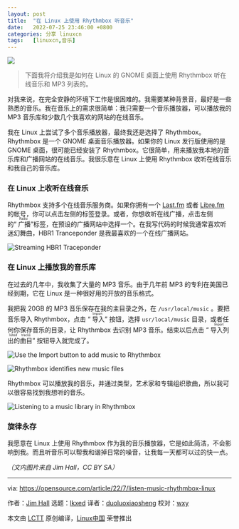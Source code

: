 ```yaml
---
layout: post
title:	"在 Linux 上使用 Rhythmbox 听音乐"
date:	2022-07-25 23:46:00 +0800 
categories:	分享 linuxcn 
tags:	[linuxcn,音乐]
---
```



![](/Asserts/Images//attachment/album/202207/25/234644f4rgrx1vrpgfk86n.jpg)



> 
> 下面我将介绍我是如何在 Linux 的 GNOME 桌面上使用 Rhythmbox 听在线音乐和 MP3 列表的。
> 
> 
> 


对我来说，在完全安静的环境下工作是很困难的。我需要某种背景音，最好是一些熟悉的音乐。我在音乐上的需求很简单：我只需要一个音乐播放器，可以播放我的 MP3 音乐库和少数几个我喜欢的网站的在线音乐。


我在 Linux 上尝试了多个音乐播放器，最终我还是选择了 Rhythmbox。 Rhythmbox 是一个 GNOME 桌面音乐播放器。如果你的 Linux 发行版使用的是 GNOME 桌面，很可能已经安装了 Rhythmbox。它很简单，用来播放我本地的音乐库和广播网站的在线音乐。我很乐意在 Linux 上使用 Rhythmbox 收听在线音乐和我自己的音乐库。


### 在 Linux 上收听在线音乐


Rhythmbox 支持多个在线音乐服务商。如果你拥有一个 [Last.fm](http://Last.fm) 或者 [Libre.fm](http://Libre.fm) 的帐号，你可以点击左侧的标签登录。或者，你想收听在线广播，点击左侧的“<ruby> 广播 <rt>  Radio </rt></ruby>”标签，在预设的广播网站中选择一个。在我写代码的时候我通常喜欢听迷幻舞曲，HBR1 Tranceponder 是我最喜欢的一个在线广播网站。


![Streaming HBR1 Traceponder](/Asserts/Images//attachment/album/202207/25/234651q8h87gngmhgzn46g.png)


### 在 Linux 上播放我的音乐库


在过去的几年中，我收集了大量的 MP3 音乐。由于几年前 MP3 的专利在美国已经到期，它在 Linux 是一种很好用的开放的音乐格式。


我把我 20GB 的 MP3 音乐保存在我的主目录之外，在 `/usr/local/music` 。要把音乐导入 Rhythmbox，点击 “<ruby> 导入 <rt>  Import </rt></ruby>” 按钮，选择 `usr/local/music` 目录，或者任何你保存音乐的目录，让 Rhythmbox 去识别 MP3 音乐。结束以后点击 “<ruby> 导入列出的曲目 <rt>  Import listed tracks </rt></ruby>” 按钮导入就完成了。


![Use the Import button to add music to Rhythmbox](/Asserts/Images//attachment/album/202207/25/234651s0b3p3d7zrkb3353.png)


![Rhythmbox identifies new music files](/Asserts/Images//attachment/album/202207/25/234652kajlc4wmmll0lljj.png)


Rhythmbox 可以播放我的音乐，并通过类型，艺术家和专辑组织歌曲，所以我可以很容易找到我想听的音乐。


![Listening to a music library in Rhythmbox](/Asserts/Images//attachment/album/202207/25/234652nfi4fzbj4caaq04r.png)


### 旋律永存


我愿意在 Linux 上使用 Rhythmbox 作为我的音乐播放器，它是如此简洁，不会影响到我。而且听音乐可以帮我和谐掉日常的噪音，让我每一天都可以过的快一点。


*（文内图片来自 Jim Hall，CC BY SA）*




---


via: <https://opensource.com/article/22/7/listen-music-rhythmbox-linux>


作者：[Jim Hall](https://opensource.com/users/jim-hall) 选题：[lkxed](https://github.com/lkxed) 译者：[duoluoxiaosheng](https://github.com/duoluoxiaosheng) 校对：[wxy](https://github.com/wxy)


本文由 [LCTT](https://github.com/LCTT/TranslateProject) 原创编译，[Linux中国](https://linux.cn/) 荣誉推出
